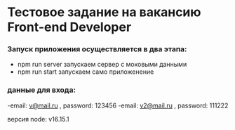 # Тестовое задание на вакансию Front-end Developer

### Запуск приложения осуществляется в два этапа:

- npm run server запускаем сервер с моковыми данными
- npm run start запускаем само приложенение

### данные для входа:
-email: v@mail.ru , password: 123456
-email: v2@mail.ru , password: 111222

версия node: v16.15.1